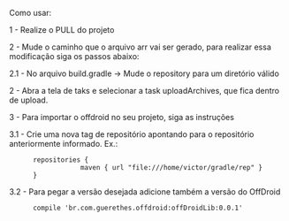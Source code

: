 Como usar:

1 - Realize o PULL do projeto

2 - Mude o caminho que o arquivo arr vai ser gerado, para realizar essa modificação siga os passos abaixo:

  2.1 - No arquivo build.gradle -> Mude o repository para um diretório válido

2 - Abra a tela de taks e selecionar a task uploadArchives, que fica dentro de upload.

3 - Para importar o offdroid no seu projeto, siga as instruções

  3.1 - Crie uma nova tag de repositório apontando para o repositório anteriormente informado.
  Ex.:
  
        
          repositories {    
                      maven { url "file:///home/victor/gradle/rep" }
          }
        
  3.2 - Para pegar a versão desejada adicione também a versão do OffDroid
  
          compile 'br.com.guerethes.offdroid:offDroidLib:0.0.1'
